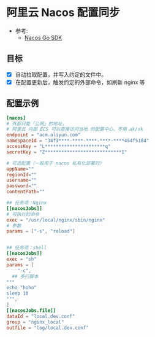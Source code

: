 # 阿里云 Nacos 配置同步

* 参考:
    * [Nacos Go SDK](https://help.aliyun.com/document_detail/130211.html)

## 目标

* [x] 自动拉取配置，并写入约定的文件中。
* [x] 在配置更新后，触发约定的外部命令，如刷新 nginx 等

## 配置示例


```toml
[nacos]
# 外部只能「公网」的地址，
# 阿里云 内部 ECS 可以直接访问当地 的配置中心，不用 ak/sk
endpoint = "acm.aliyun.com"
namespaceId = "34f3****-****-****-****-****454f5184"
accessKey = "L**********************q"
secretKey = "Z****************************I"

# 可选配置（一般用于 nacos 私有化部署时）
appName=""
regionId=""
username=""
password=""
contentPath=""

## 任务项：Nginx
[[nacosJobs]]
# 可执行的命令
exec = "/usr/local/nginx/sbin/nginx"
# 参数
params = ["-s", "reload"]


## 任务项：shell
[[nacosJobs]]
exec = "sh"
params = [
    "-c",
  ## 多行脚本
"""
echo "hoho"
sleep 10
""",
]
[[nacosJobs.file]]
dataId = "local.dev.conf"
group = "nginx_local"
outfile = "log/local.dev.conf"
```

